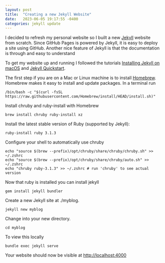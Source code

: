 ```yaml
---
layout: post
title:  "Creating a new Jekyll Website"
date:   2023-06-05 19:17:55 -0400
categories: jekyll update
---
```

I decided to refresh my personal website so I built a new [Jekyll](https://jekyllrb.com) website from scratch. Since GitHub Pages is powered by Jekyll, it is easy to deploy a site using GitHub. Another nice feature of Jekyll is that the documentation is through and easy to understand

To get my website up and running I followed the tutorials [Installing Jekyll on macOS](https://jekyllrb.com/docs/installation/macos/) and [Jekyll Quickstart](https://jekyllrb.com/docs/).

The first step if you are on a Mac or Linux machine is to install [Homebrew](https://brew.sh). Homebrew makes it easy to install and update packages. In a terminal run 
```
/bin/bash -c "$(curl -fsSL https://raw.githubusercontent.com/Homebrew/install/HEAD/install.sh)"
```

Install chruby and ruby-install with Homebrew
```
brew install chruby ruby-install xz
```

Install the latest stable version of Ruby (supported by Jekyll):
```
ruby-install ruby 3.1.3
```

Configure your shell to automatically use chruby
```
echo "source $(brew --prefix)/opt/chruby/share/chruby/chruby.sh" >> ~/.zshrc
echo "source $(brew --prefix)/opt/chruby/share/chruby/auto.sh" >> ~/.zshrc
echo "chruby ruby-3.1.3" >> ~/.zshrc # run 'chruby' to see actual version
```

Now that ruby is installed you can install jekyll
```
gem install jekyll bundler
```

Create a new Jekyll site at ./myblog.
```
jekyll new myblog
```

Change into your new directory.
```
cd myblog
```

To view this locally
```
bundle exec jekyll serve
```

Your website should now be visible at [http://localhost:4000](http://localhost:4000)


